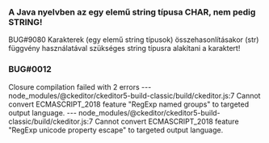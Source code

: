 
### A Java nyelvben az egy elemű string típusa CHAR, nem pedig STRING!

BUG#9080
Karakterek (egy elemű string típusok) összehasonlításakor (str) függvény használatával
szükséges string típusra alakítani a karaktert!

### BUG#0012

Closure compilation failed with 2 errors
--- node_modules/@ckeditor/ckeditor5-build-classic/build/ckeditor.js:7
Cannot convert ECMASCRIPT_2018 feature "RegExp named groups" to targeted output language.
--- node_modules/@ckeditor/ckeditor5-build-classic/build/ckeditor.js:7
Cannot convert ECMASCRIPT_2018 feature "RegExp unicode property escape" to targeted output language.
